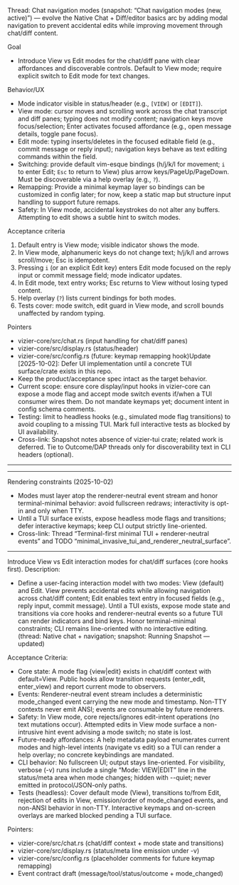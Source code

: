 Thread: Chat navigation modes (snapshot: “Chat navigation modes (new, active)”) — evolve the Native Chat + Diff/editor basics arc by adding modal navigation to prevent accidental edits while improving movement through chat/diff content.

Goal
- Introduce View vs Edit modes for the chat/diff pane with clear affordances and discoverable controls. Default to View mode; require explicit switch to Edit mode for text changes.

Behavior/UX
- Mode indicator visible in status/header (e.g., `[VIEW]` or `[EDIT]`).
- View mode: cursor moves and scrolling work across the chat transcript and diff panes; typing does not modify content; navigation keys move focus/selection; Enter activates focused affordance (e.g., open message details, toggle pane focus).
- Edit mode: typing inserts/deletes in the focused editable field (e.g., commit message or reply input); navigation keys behave as text editing commands within the field.
- Switching: provide default vim-esque bindings (h/j/k/l for movement; `i` to enter Edit; `Esc` to return to View) plus arrow keys/PageUp/PageDown. Must be discoverable via a help overlay (e.g., `?`).
- Remapping: Provide a minimal keymap layer so bindings can be customized in config later; for now, keep a static map but structure input handling to support future remaps.
- Safety: In View mode, accidental keystrokes do not alter any buffers. Attempting to edit shows a subtle hint to switch modes.

Acceptance criteria
1) Default entry is View mode; visible indicator shows the mode.
2) In View mode, alphanumeric keys do not change text; h/j/k/l and arrows scroll/move; Esc is idempotent.
3) Pressing `i` (or an explicit Edit key) enters Edit mode focused on the reply input or commit message field; mode indicator updates.
4) In Edit mode, text entry works; Esc returns to View without losing typed content.
5) Help overlay (`?`) lists current bindings for both modes.
6) Tests cover: mode switch, edit guard in View mode, and scroll bounds unaffected by random typing.

Pointers
- vizier-core/src/chat.rs (input handling for chat/diff panes)
- vizier-core/src/display.rs (status/header)
- vizier-core/src/config.rs (future: keymap remapping hook)Update [2025-10-02]: Defer UI implementation until a concrete TUI surface/crate exists in this repo.
- Keep the product/acceptance spec intact as the target behavior.
- Current scope: ensure core display/input hooks in vizier-core can expose a mode flag and accept mode switch events if/when a TUI consumer wires them. Do not mandate keymaps yet; document intent in config schema comments.
- Testing: limit to headless hooks (e.g., simulated mode flag transitions) to avoid coupling to a missing TUI. Mark full interactive tests as blocked by UI availability.
- Cross-link: Snapshot notes absence of vizier-tui crate; related work is deferred. Tie to Outcome/DAP threads only for discoverability text in CLI headers (optional).


---


---
Rendering constraints (2025-10-02)
- Modes must layer atop the renderer-neutral event stream and honor terminal-minimal behavior: avoid fullscreen redraws; interactivity is opt-in and only when TTY.
- Until a TUI surface exists, expose headless mode flags and transitions; defer interactive keymaps; keep CLI output strictly line-oriented.
- Cross-link: Thread “Terminal-first minimal TUI + renderer-neutral events” and TODO “minimal_invasive_tui_and_renderer_neutral_surface”.


---

Introduce View vs Edit interaction modes for chat/diff surfaces (core hooks first).
Description:
- Define a user-facing interaction model with two modes: View (default) and Edit. View prevents accidental edits while allowing navigation across chat/diff content; Edit enables text entry in focused fields (e.g., reply input, commit message). Until a TUI exists, expose mode state and transitions via core hooks and renderer-neutral events so a future TUI can render indicators and bind keys. Honor terminal-minimal constraints; CLI remains line-oriented with no interactive editing. (thread: Native chat + navigation; snapshot: Running Snapshot — updated)

Acceptance Criteria:
- Core state: A mode flag {view|edit} exists in chat/diff context with default=View. Public hooks allow transition requests (enter_edit, enter_view) and report current mode to observers.
- Events: Renderer-neutral event stream includes a deterministic mode_changed event carrying the new mode and timestamp. Non-TTY contexts never emit ANSI; events are consumable by future renderers.
- Safety: In View mode, core rejects/ignores edit-intent operations (no text mutations occur). Attempted edits in View mode surface a non-intrusive hint event advising a mode switch; no state is lost.
- Future-ready affordances: A help metadata payload enumerates current modes and high-level intents (navigate vs edit) so a TUI can render a help overlay; no concrete keybindings are mandated.
- CLI behavior: No fullscreen UI; output stays line-oriented. For visibility, verbose (-v) runs include a single “Mode: VIEW|EDIT” line in the status/meta area when mode changes; hidden with --quiet; never emitted in protocol/JSON-only paths.
- Tests (headless): Cover default mode (View), transitions to/from Edit, rejection of edits in View, emission/order of mode_changed events, and non-ANSI behavior in non-TTY. Interactive keymaps and on-screen overlays are marked blocked pending a TUI surface.

Pointers:
- vizier-core/src/chat.rs (chat/diff context + mode state and transitions)
- vizier-core/src/display.rs (status/meta line emission under -v)
- vizier-core/src/config.rs (placeholder comments for future keymap remapping)
- Event contract draft (message/tool/status/outcome + mode_changed)